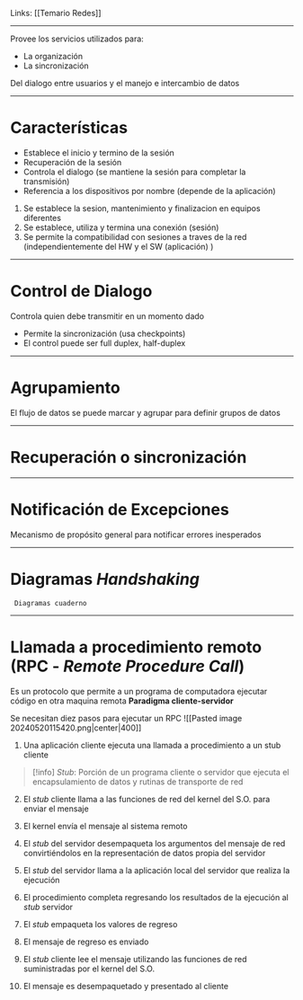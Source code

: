 Links: [[Temario Redes]]
___

Provee los servicios utilizados para:
- La organización
- La sincronización

Del dialogo entre usuarios y el manejo e intercambio de datos

___
# Características
- Establece el inicio y termino de la sesión
- Recuperación de la sesión
- Controla el dialogo (se mantiene la sesión para completar la transmisión)
- Referencia a los dispositivos por nombre (depende de la aplicación)

1. Se establece la sesion, mantenimiento y finalizacion en equipos diferentes
2. Se establece, utiliza y termina una conexión (sesión)
3. Se permite la compatibilidad con sesiones a traves de la red (independientemente del HW y el SW (aplicación) )

____
# Control de Dialogo
Controla quien debe transmitir en un momento dado
- Permite la sincronización (usa checkpoints)
- El control puede ser full duplex, half-duplex

____
# Agrupamiento
El flujo de datos se puede marcar y agrupar para definir grupos de datos

___
# Recuperación o sincronización

____
# Notificación de Excepciones
Mecanismo de propósito general para notificar errores inesperados

____
# Diagramas *Handshaking*
	 Diagramas cuaderno

____
# Llamada a procedimiento remoto (RPC - *Remote Procedure Call*)

Es un protocolo que permite a un programa de computadora ejecutar código en otra maquina remota
**Paradigma cliente-servidor**

Se necesitan diez pasos para ejecutar un RPC
![[Pasted image 20240520115420.png|center|400]]

1. Una aplicación cliente ejecuta una llamada a procedimiento a un stub cliente
> [!info] *Stub*: Porción de un programa cliente o servidor que ejecuta el encapsulamiento de datos y rutinas de transporte de red

2. El *stub* cliente llama a las funciones de red del kernel del S.O. para enviar el mensaje

3. El kernel envía el mensaje al sistema remoto

4. El *stub* del servidor desempaqueta los argumentos del mensaje de red convirtiéndolos en la representación de datos propia del servidor

5. El *stub* del servidor llama a la aplicación local del servidor que realiza la ejecución

6. El procedimiento completa regresando los resultados de la ejecución al *stub* servidor

7. El *stub* empaqueta los valores de regreso

8. El mensaje de regreso es enviado

9. El *stub* cliente lee el mensaje utilizando las funciones de red suministradas por el kernel del S.O.

10. El mensaje es desempaquetado y presentado al cliente